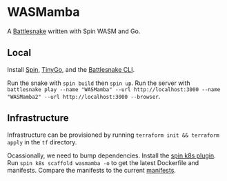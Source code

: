 # WASMamba

A [Battlesnake](https://play.battlesnake.com/) written with Spin WASM and Go.

## Local

Install [Spin](https://developer.fermyon.com/spin/quickstart#install-spin), [TinyGo](https://tinygo.org/getting-started/install/), and the [Battlesnake CLI](https://github.com/BattlesnakeOfficial/rules/blob/main/cli/README.md).

Run the snake with `spin build` then `spin up`. Run the server with `battlesnake play --name "WASMamba" --url http://localhost:3000 --name "WASMamba2" --url http://localhost:3000 --browser`.

## Infrastructure

Infrastructure can be provisioned by running `terraform init && terraform apply` in the `tf` directory.


Ocassionally, we need to bump dependencies. Install the [spin k8s plugin](https://github.com/chrismatteson/spin-plugin-k8s). Run `spin k8s scaffold wasmamba -o` to get the latest Dockerfile and manifests. Compare the manifests to the current [manifests](./manifests/).